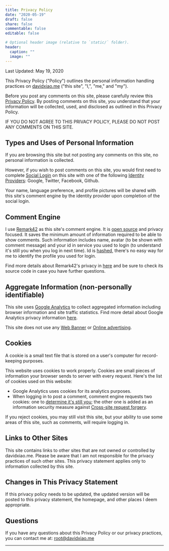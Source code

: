 ```yaml
---
title: Privacy Policy
date: "2020-05-19"
draft: false
share: false
commentable: false
editable: false

# Optional header image (relative to `static/` folder).
header:
  caption: ""
  image: ""
---
```


Last Updated: May 19, 2020

This Privacy Policy ("Policy") outlines the personal information handling practices on [davidxiao.me](https://davidxiao.me/) ("this site", "I,", "me," and "my").

Before you post any comments on this site, please carefully review this [Privacy Policy](https://davidxiao.me/privacy/). By posting comments on this site, you understand that your information will be collected, used, and disclosed as outlined in this Privacy Policy.

IF YOU DO NOT AGREE TO THIS PRIVACY POLICY, PLEASE DO NOT POST ANY COMMENTS ON THIS SITE.

## Types and Uses of Personal Information

If you are browsing this site but not posting any comments on this site, no personal information is collected.

However, if you wish to post comments on this site, you would first need to complete [Social Login](https://en.wikipedia.org/wiki/Social_login) on this site with one of the following [Identity Providers](https://en.wikipedia.org/wiki/Identity_provider): Google, Twitter, Facebook, Github.

Your name, language preference, and profile pictures will be shared with this site's comment engine by the identity provider upon completion of the social login.

## Comment Engine

I use [Remark42](https://github.com/umputun/remark42) as this site's comment engine. It is [open source](https://en.wikipedia.org/wiki/Open_source) and privacy focused. It saves the minimum amount of information required to be able to show comments. Such information includes name, avatar (to be shown with comment message) and your id in service you used to login (to understand it's still you when you log in next time). Id is [hashed](https://en.wikipedia.org/wiki/Cryptographic_hash_function), there's no easy way for me to identify the profile you used for login.

Find more details about Remark42's privacy in [here](https://github.com/umputun/remark42#privacy) and be sure to check its source code in case you have further questions.

## Aggregate Information (non-personally identifiable)

This site uses [Google Analytics](https://analytics.google.com/analytics/web/) to collect aggregated information including browser information and site traffic statistics. Find more detail about Google Analytics privacy information [here](https://support.google.com/analytics/answer/6004245).

This site does not use any [Web Banner](https://en.wikipedia.org/wiki/Web_banner) or [Online advertising](https://en.wikipedia.org/wiki/Online_advertising).

## Cookies

A cookie is a small text file that is stored on a user's computer for record-keeping purposes.

This website uses cookies to work properly. Cookies are small pieces of information your browser sends to server with every request. Here's the list of cookies used on this website:

- Google Analytics uses cookies for its analytics purposes.
- When logging in to post a comment, comment engine requests two cookies: one to [determine it's still you](https://en.wikipedia.org/wiki/HTTP_cookie#Session_management); the other one is added as an information security measure against [Cross-site request forgery](https://en.wikipedia.org/wiki/Cross-site_request_forgery).

If you reject cookies, you may still visit this site, but your ability to use some areas of this
site, such as comments, will require logging in.

## Links to Other Sites

This site contains links to other sites that are not owned or controlled by davidxiao.me. Please be aware that I am not responsible for the privacy practices of such other sites. This privacy statement applies only to information collected by this site.

## Changes in This Privacy Statement

If this privacy policy needs to be updated, the updated version will be posted to this privacy statement, the homepage, and other places I deem appropriate.

## Questions

If you have any questions about this Privacy Policy or our privacy practices, you can contact me at: root@davidxiao.me

---
